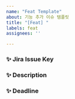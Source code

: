 ```yaml
---
name: "Feat Template"
about: 기능 추가 이슈 템플릿
title: "[Feat] "
labels: feat
assignees: ''

---
```


### ✨ Jira Issue Key


### ✨ Description


### ✨ Deadline
